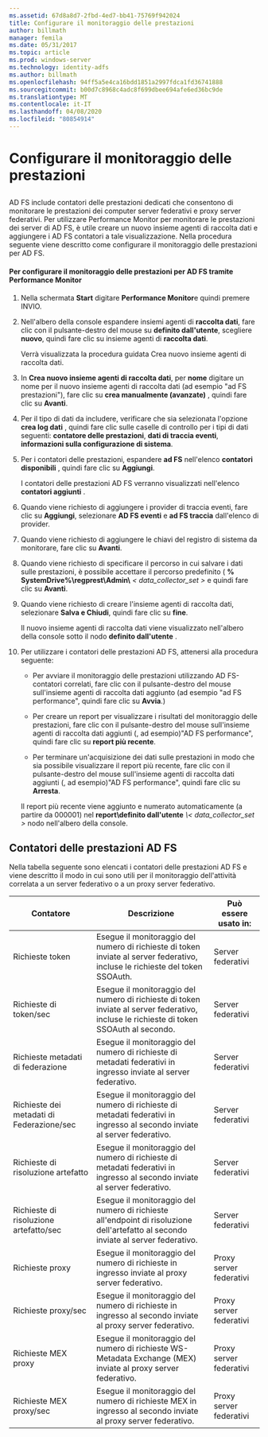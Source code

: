 ```yaml
---
ms.assetid: 67d8a8d7-2fbd-4ed7-bb41-75769f942024
title: Configurare il monitoraggio delle prestazioni
author: billmath
manager: femila
ms.date: 05/31/2017
ms.topic: article
ms.prod: windows-server
ms.technology: identity-adfs
ms.author: billmath
ms.openlocfilehash: 94ff5a5e4ca16bdd1851a2997fdca1fd36741888
ms.sourcegitcommit: b00d7c8968c4adc8f699dbee694afe6ed36bc9de
ms.translationtype: MT
ms.contentlocale: it-IT
ms.lasthandoff: 04/08/2020
ms.locfileid: "80854914"
---
```

# <a name="configure-performance-monitoring"></a>Configurare il monitoraggio delle prestazioni
  
## <a name="bkmk_ConfigurePerfMon"></a>  
AD FS include contatori delle prestazioni dedicati che consentono di monitorare le prestazioni dei computer server federativi e proxy server federativi. Per utilizzare Performance Monitor per monitorare le prestazioni dei server di AD FS, è utile creare un nuovo insieme agenti di raccolta dati e aggiungere i AD FS contatori a tale visualizzazione. Nella procedura seguente viene descritto come configurare il monitoraggio delle prestazioni per AD FS.  
  
#### <a name="to-configure-performance-monitoring-for-ad-fs-using-performance-monitor"></a>Per configurare il monitoraggio delle prestazioni per AD FS tramite Performance Monitor  
  
1. Nella schermata **Start** digitare **Performance Monitor**e quindi premere INVIO.  
  
2. Nell'albero della console espandere insiemi agenti di **raccolta dati**, fare clic con il pulsante\-destro del mouse su **definito dall'utente**, scegliere **nuovo**, quindi fare clic su insieme agenti di **raccolta dati**.  
  
   Verrà visualizzata la procedura guidata Crea nuovo insieme agenti di raccolta dati.  
  
3. In **Crea nuovo insieme agenti di raccolta dati**, per **nome** digitare un nome per il nuovo insieme agenti di raccolta dati \(ad esempio "ad FS prestazioni"\), fare clic su **crea manualmente \(avanzate\)** , quindi fare clic su **Avanti**.  
  
4. Per il tipo di dati da includere, verificare che sia selezionata l'opzione **crea log dati** , quindi fare clic sulle caselle di controllo per i tipi di dati seguenti: **contatore delle prestazioni**, **dati di traccia eventi**, **informazioni sulla configurazione di sistema**.  
  
5. Per i contatori delle prestazioni, espandere **ad FS** nell'elenco **contatori disponibili** , quindi fare clic su **Aggiungi**.  
  
   I contatori delle prestazioni AD FS verranno visualizzati nell'elenco **contatori aggiunti** .  
  
6. Quando viene richiesto di aggiungere i provider di traccia eventi, fare clic su **Aggiungi**, selezionare **AD FS eventi** e **ad FS traccia** dall'elenco di provider.  
  
7. Quando viene richiesto di aggiungere le chiavi del registro di sistema da monitorare, fare clic su **Avanti**.  
  
8. Quando viene richiesto di specificare il percorso in cui salvare i dati sulle prestazioni, è possibile accettare il percorso predefinito \( **% SystemDrive%\\regprest\\Admin\\** _< data\_collector\_set >_ e quindi fare clic su **Avanti**.  
  
9. Quando viene richiesto di creare l'insieme agenti di raccolta dati, selezionare **Salva e Chiudi**, quindi fare clic su **fine**.  
  
    Il nuovo insieme agenti di raccolta dati viene visualizzato nell'albero della console sotto il nodo **definito dall'utente** .  
  
10. Per utilizzare i contatori delle prestazioni AD FS, attenersi alla procedura seguente:  
  
    -   Per avviare il monitoraggio delle prestazioni utilizzando AD FS\-contatori correlati, fare clic con il pulsante\-destro del mouse sull'insieme agenti di raccolta dati aggiunto \(ad esempio "ad FS performance", quindi fare clic su **Avvia**.\)  
  
    -   Per creare un report per visualizzare i risultati del monitoraggio delle prestazioni, fare clic con il pulsante\-destro del mouse sull'insieme agenti di raccolta dati aggiunti \(, ad esempio\)"AD FS performance", quindi fare clic su **report più recente**.  
  
    -   Per terminare un'acquisizione dei dati sulle prestazioni in modo che sia possibile visualizzare il report più recente, fare clic con il pulsante\-destro del mouse sull'insieme agenti di raccolta dati aggiunti \(, ad esempio\)"AD FS performance", quindi fare clic su **Arresta**.  
  
    Il report più recente viene aggiunto e numerato automaticamente \(a partire da 000001\) nel **report\\definito dall'utente** <em>\\< data\_collector\_set ></em> nodo nell'albero della console.  
  
## <a name="ad-fs-performance-counters"></a>Contatori delle prestazioni AD FS  
Nella tabella seguente sono elencati i contatori delle prestazioni AD FS e viene descritto il modo in cui sono utili per il monitoraggio dell'attività correlata a un server federativo o a un proxy server federativo.  
  
|Contatore|Descrizione|Può essere usato in: 
|-----------|---------------|------------------- 
|Richieste token|Esegue il monitoraggio del numero di richieste di token inviate al server federativo, incluse le richieste del token SSOAuth.|Server federativi 
|Richieste di token\/sec|Esegue il monitoraggio del numero di richieste di token inviate al server federativo, incluse le richieste di token SSOAuth al secondo.|Server federativi  
|Richieste metadati di federazione|Esegue il monitoraggio del numero di richieste di metadati federativi in ingresso inviate al server federativo.|Server federativi  
|Richieste dei metadati di Federazione\/sec|Esegue il monitoraggio del numero di richieste di metadati federativi in ingresso al secondo inviate al server federativo.|Server federativi  
|Richieste di risoluzione artefatto|Esegue il monitoraggio del numero di richieste di metadati federativi in ingresso al secondo inviate al server federativo.|Server federativi  
|Richieste di risoluzione artefatto\/sec|Esegue il monitoraggio del numero di richieste all'endpoint di risoluzione dell'artefatto al secondo inviate al server federativo.|Server federativi  
|Richieste proxy|Esegue il monitoraggio del numero di richieste in ingresso inviate al proxy server federativo.|Proxy server federativi  
|Richieste proxy\/sec|Esegue il monitoraggio del numero di richieste in ingresso al secondo inviate al proxy server federativo.|Proxy server federativi  
|Richieste MEX proxy|Esegue il monitoraggio del numero di richieste WS\-Metadata Exchange \(MEX\) inviate al proxy server federativo.|Proxy server federativi 
|Richieste MEX proxy\/sec|Esegue il monitoraggio del numero di richieste MEX in ingresso al secondo inviate al proxy server federativo.|Proxy server federativi  
  


